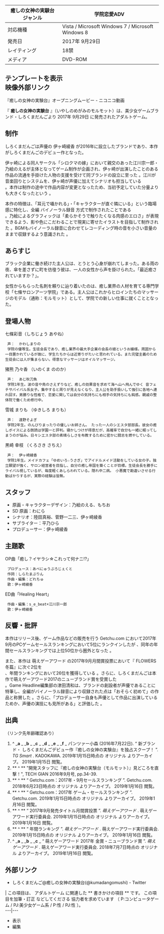 癒しの女神の実験台  ジャンル  |  学院恋愛ADV   
---|---  
対応機種  |  Vista  /  Microsoft Windows 7  /  Microsoft Windows 8   
発売日  |  2017年  9月29日   
レイティング  |  18禁   
メディア  |  DVD-ROM   
テンプレートを表示  
映像外部リンク  
---  
『癒しの女神の実験台』オープニングムービー  \-  ニコニコ動画  
  
『 **癒しの女神の実験台** 』（いやしのめがみのモルモット）は、美少女ゲームブランド・しろくまだんごより  2017年  9月29日
に発売されたアダルトゲーム。

##  制作



しろくまだんごは声優の  伊ヶ崎綾香  が2016年に設立したブランドであり、本作がしろくまだんごのデビュー作となった。

伊ヶ崎による同人サークル「シロクマの嫁」において親交のあった江川宗一郎・乃絵のえるが主体となってゲーム制作が企画され、伊ヶ崎が出演したことのある作品の流通を手掛けた人物の支援を受けて同ブランドの設立に至った
  。江川が音楽回りとシステムを、伊ヶ崎が声優に加えてシナリオも担当している  
。本作は制作の途中で作品内容が変更となったため、当初予定していた分量よりも大きくなったという    。

本作の特徴は、「耳元で囁かれる」・「キャラクターが直ぐ隣にいる」という臨場感に特化し、全編  バイノーラル録音  方式で制作されたことである  
  。乃絵によるグラフィックは「柔らかそうで触りたくなる肉感のエロさ」が表現できるよう、影や色にこだわることで現実に寄せたイラストを目指して制作された
  。BGMもバイノーラル録音に合わせてレコーディング時の音を小さい音量のままで収録するよう意識された    。

##  あらすじ



ブラック企業に働き続けた主人公は、とうとう心身が崩れてしまった。ある雨の夜、傘を差さずに町を彷徨う彼は、一人の女性から声を掛けられた。「最近癒されていますか？」。

女性からもらった名刺を頼りに辿り着いたのは、癒し業界の人材を育てる専門学校「七條サロンアーツ学院」である。主人公はこれからヒロインたちのマッサージのモデル（通称：モルモット）として、学院での新しい仕事に就くこととなった。

##  登場人物



七條彩音（しちじょう あやね）

     声：  かわしまりの 
     学院の優等生。生徒会長であり、癒し業界の最大手企業の会長の娘というお嬢様。周囲から一目置かれているが故に、学生たちからは近寄りがたいと思われている。また完璧主義のため生徒会には人が集まらない。得意なマッサージはオイルマッサージ。 
猪熊 乃々香 （いのくま ののか）

     声：  あじ秋刀魚 
     学院1年生。波の音や鳥のさえずりなど、癒しの効果音を求めて海へ山へ飛んでゆく 音フェチサバイバル系女子。集中すると周りが見えなくなり、主人公を助手扱いして強引に各地へ連れ回す。男勝りな性格で、恋愛に関しては自分の気持ちにも相手の気持ちにも鈍感。親戚の整体院で働くため修行中。 
雪城 まりも （ゆきしろ まりも）

     声：  遠野そよぎ 
     学院2年生。のんびりまったりの優しいお姉さん。 たった一人のシエスタ部部長。彼女の癒しボイスによる朗読は学園一と評判。寝かしつけが得意だが、高確率で自分も一緒に眠ってしまうのが悩み。日々シエスタ部の素晴らしさを布教するために密かに闘志を燃やしている。 
黒崎 幸枝 （くろさき さちえ）

     声：  伊ヶ崎綾香 
     学院1年生。メイドカフェ「ゆめいろ☆うさぎ」でアイドルメイド活動をしている女の子。独立願望が強く、サロン経営者を目指し、自分の癒し帝国を築くことが目標。生徒会長を勝手にライバル視しているが、毎度軽くあしらわれている。隠れ中二病。 小悪魔で勘違いさせる行動ばかりするが、実際の経験は皆無。 

##  スタッフ



  * 原画・キャラクターデザイン：乃絵のえる、もちお 
  * SD  原画：わにら 
  * シナリオ：陸田真裕、菅野一二三、伊ヶ崎綾香 
  * サブライター：平乃ひら 
  * プロデューサー：伊ヶ崎綾香 

##  主題歌



OP曲「癒し？イヤラシ☆これって何ナニ!?」

     プロデュース：あべにゅうぷろじぇくと 
     作詞：しらたまぷりん 
     作曲・編集：どれちゅ 
     歌：伊ヶ崎綾香 
ED曲「Healing Heart」

     作曲・編集：s_e_beat+江川宗一郎 
     歌：伊ヶ崎綾香 

##  反響・批評



本作はリリース後、ゲーム作品などの販売を行う  Getchu.com  において2017年9月のPCゲームセールスランキングにおいて5位にランクインしたが
  、同年の年間セールスランキングでは上位50位から圏外となった    。

また、本作は  萌えゲーアワード  の2017年9月月間賞投票において『  FLOWERS  冬篇』に次ぐ2位を  
、年間ランキングにおいて26位を獲得している    。さらに、しろくまだんごは本作で萌えゲーアワード2017のニューブランド賞を受賞した  
。Game
Headline編集部の津田清和は、ブランドの創設者が声優であることに特筆し、全編がバイノーラル録音により収録された点は「おそらく初めて」の作品と称賛した
  。さらに、「プロデューサー自身も声優として作品に出演しているためか、声優の演技にも見所がある」と評価した    。

##  出典



（リンク先年齢確認あり）

  1. ^  _**a** _ _**b** _ _**c** _ _**d** _ _**e** _ _**f** _ パンツァー小森 (2016年7月22日). “  新ブランド・ しろくまだんごデビュー作『癒しの女神の実験台』を独占スクープ！  ”. _TG Smart_ . KADOKAWA. 2019年1月15日時点の  オリジナル  よりアーカイブ。  2019年1月15日  閲覧。 
  2. ** ^  ** "開発スタッフに『癒しの女神の実験台（モルモット）』見どころを直撃！", TECH GIAN 2016年9月号, pp.34-39. 
  3. ** ^  ** “  Getchu.com：2017年・9月セールスランキング  ”. Getchu.com. 2018年6月23日時点の  オリジナル  よりアーカイブ。  2019年1月16日  閲覧。 
  4. ** ^  ** “  Getchu.com：2017年 ゲーム・セールスランキング  ”. Getchu.com. 2019年1月15日時点の  オリジナル  よりアーカイブ。  2019年1月16日  閲覧。 
  5. ** ^  ** “  2017年9月発売タイトル月間賞投票  ”. _萌えゲーアワード_ . 萌えゲーアワード実行委員会. 2019年1月15日時点の  オリジナル  よりアーカイブ。  2019年1月16日  閲覧。 
  6. ** ^  ** “  年間ランキング  ”. _萌えゲーアワード_ . 萌えゲーアワード実行委員会. 2019年1月15日時点の  オリジナル  よりアーカイブ。  2019年1月16日  閲覧。 
  7. ^  _**a** _ _**b** _ _**c** _ “  萌えゲーアワード 2017年 金賞・ニューブランド賞  ”. _萌えゲーアワード_ . 萌えゲーアワード実行委員会. 2018年7月7日時点の  オリジナル  よりアーカイブ。  2019年1月16日  閲覧。 

##  外部リンク



  * しろくまだんご@癒しの女神の実験台(@kumadangomushi)  \- Twitter 

|  この項目は、  アダルトゲーム  に関連した ** 書きかけの項目  ** です。  この項目を加筆・訂正  などしてくださる  協力者を求めています
（  P:コンピュータゲーム  /  PJ:美少女ゲーム系  /  P:性  /  PJ:性  ）。  
---|---  
  
  * 表示 
  * 編集 

